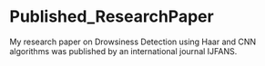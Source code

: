 # Published_ResearchPaper
My research paper on Drowsiness Detection using Haar and CNN algorithms was published by an international journal IJFANS.
